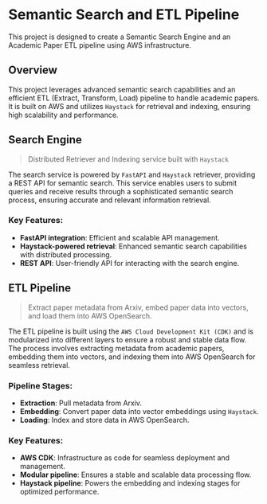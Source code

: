 # Semantic Search and ETL Pipeline

This project is designed to create a Semantic Search Engine and an Academic Paper ETL pipeline using AWS infrastructure.

## Overview
This project leverages advanced semantic search capabilities and an efficient ETL (Extract, Transform, Load) pipeline to handle academic papers. It is built on AWS and utilizes `Haystack` for retrieval and indexing, ensuring high scalability and performance.

## Search Engine

> Distributed Retriever and Indexing service built with `Haystack`

The search service is powered by `FastAPI` and `Haystack` retriever, providing a REST API for semantic search. This service enables users to submit queries and receive results through a sophisticated semantic search process, ensuring accurate and relevant information retrieval.

### Key Features:
- **FastAPI integration**: Efficient and scalable API management.
- **Haystack-powered retrieval**: Enhanced semantic search capabilities with distributed processing.
- **REST API**: User-friendly API for interacting with the search engine.

## ETL Pipeline

> Extract paper metadata from Arxiv, embed paper data into vectors, and load them into AWS OpenSearch.

The ETL pipeline is built using the `AWS Cloud Development Kit (CDK)` and is modularized into different layers to ensure a robust and stable data flow. The process involves extracting metadata from academic papers, embedding them into vectors, and indexing them into AWS OpenSearch for seamless retrieval.

### Pipeline Stages:
- **Extraction**: Pull metadata from Arxiv.
- **Embedding**: Convert paper data into vector embeddings using `Haystack`.
- **Loading**: Index and store data in AWS OpenSearch.

### Key Features:
- **AWS CDK**: Infrastructure as code for seamless deployment and management.
- **Modular pipeline**: Ensures a stable and scalable data processing flow.
- **Haystack pipeline**: Powers the embedding and indexing stages for optimized performance.
